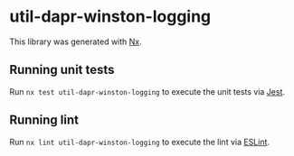 # util-dapr-winston-logging

This library was generated with [Nx](https://nx.dev).

## Running unit tests

Run `nx test util-dapr-winston-logging` to execute the unit tests via [Jest](https://jestjs.io).

## Running lint

Run `nx lint util-dapr-winston-logging` to execute the lint via [ESLint](https://eslint.org/).
